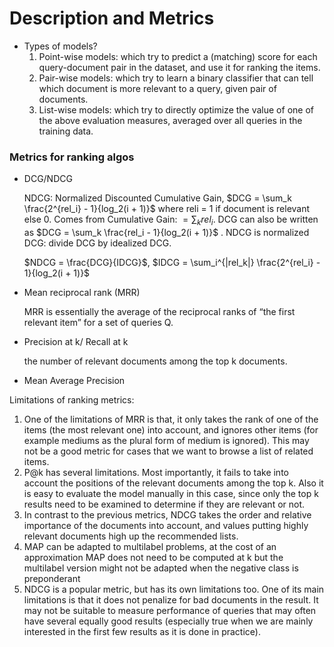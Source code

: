 # Description and Metrics

- Types of models?
    1. Point-wise models: which try to predict a (matching) score for each query-document pair in the dataset, and use it for ranking the items.
    2. Pair-wise models: which try to learn a binary classifier that can tell which document is more relevant to a query, given pair of documents.
    3. List-wise models: which try to directly optimize the value of one of the above evaluation measures, averaged over all queries in the training data.

### Metrics for ranking algos

- DCG/NDCG
    
    NDCG: Normalized Discounted Cumulative Gain, $DCG = \sum_k \frac{2^{rel_i} - 1}{log_2(i + 1)}$  where reli = 1 if document is relevant else 0. Comes from Cumulative Gain: $= \sum_k rel_i$. DCG can also be written as $DCG = \sum_k \frac{rel_i - 1}{log_2(i + 1)}$ . NDCG is normalized DCG: divide DCG by idealized DCG.
    
    $NDCG = \frac{DCG}{IDCG}$, $IDCG = \sum_i^{|rel_k|} \frac{2^{rel_i} - 1}{log_2(i + 1)}$ 
    
- Mean reciprocal rank (MRR)
    
    MRR is essentially the average of the reciprocal ranks of “the first relevant item” for a set of queries Q.
    
- Precision at k/ Recall at k
    
    the number of relevant documents among the top k documents. 
    
- Mean Average Precision

[](https://towardsdatascience.com/20-popular-machine-learning-metrics-part-2-ranking-statistical-metrics-22c3e5a937b6)

Limitations of ranking metrics:

1. One of the limitations of MRR is that, it only takes the rank of one of the items (the most relevant one) into account, and ignores other items (for example mediums as the plural form of medium is ignored). This may not be a good metric for cases that we want to browse a list of related items.
2. P@k has several limitations. Most importantly, it fails to take into account the positions of the relevant documents among the top k. Also it is easy to evaluate the model manually in this case, since only the top k results need to be examined to determine if they are relevant or not.
3. In contrast to the previous metrics, NDCG takes the order and relative importance of the documents into account, and values putting highly relevant documents high up the recommended lists.
4. MAP can be adapted to multilabel problems, at the cost of an approximation
MAP does not need to be computed at k but the multilabel version might not be adapted when the negative class is preponderant
5. NDCG is a popular metric, but has its own limitations too. One of its main limitations is that it does not penalize for bad documents in the result. It may not be suitable to measure performance of queries that may often have several equally good results (especially true when we are mainly interested in the first few results as it is done in practice).